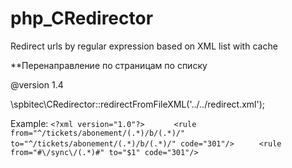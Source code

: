 # php_CRedirector
Redirect urls by regular expression based on XML list with cache

**Перенаправление по страницам по списку 
 
@version 1.4
  
  \spbitec\CRedirector::redirectFromFileXML('../../redirect.xml');
  
  Example: 
``<?xml version="1.0"?>
``<data>
`` 		<rule from="^/tickets/abonement/(.*)/b/(.*)/" to="^/tickets/abonement/(.*)/b/(.*)/" code="301"/>
`` 		<rule from="^/tickets/abonement/(.*)/s/(.*)/" to="^/tickets/abonement/(.*)/small/(.*)/" code="301"/>
`` 		<rule from="#\/sync\/(.*)#" to="$1" code="301"/>
``</data>
 

